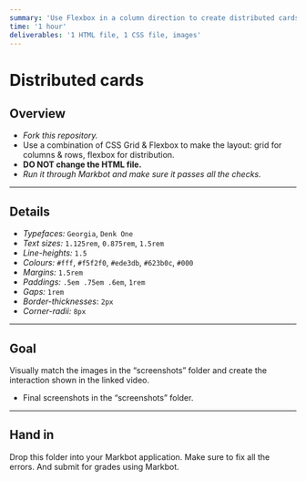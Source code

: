 ```yaml
---
summary: 'Use Flexbox in a column direction to create distributed cards.'
time: '1 hour'
deliverables: '1 HTML file, 1 CSS file, images'
---
```


# Distributed cards

## Overview

- *Fork this repository.*
- Use a combination of CSS Grid & Flexbox to make the layout: grid for columns & rows, flexbox for distribution.
- **DO NOT change the HTML file.**
- *Run it through Markbot and make sure it passes all the checks.*

---

## Details

- *Typefaces:* `Georgia`, `Denk One`
- *Text sizes:* `1.125rem`, `0.875rem`, `1.5rem`
- *Line-heights:* `1.5`
- *Colours:* `#fff`, `#f5f2f0`, `#ede3db`, `#623b0c`, `#000`
- *Margins:* `1.5rem`
- *Paddings:* `.5em .75em .6em`, `1rem`
- *Gaps:* `1rem`
- *Border-thicknesses*: `2px`
- *Corner-radii:* `8px`

---

## Goal

Visually match the images in the “screenshots” folder and create the interaction shown in the linked video.

- Final screenshots in the “screenshots” folder.

---

## Hand in

Drop this folder into your Markbot application. Make sure to fix all the errors. And submit for grades using Markbot.
